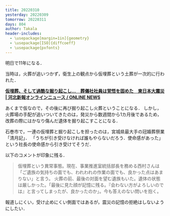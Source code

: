 ```yaml
---
title: 20220310
yesterday: 20220309
tomorrow: 20220311
days: 804
author: Takala
header-includes:
  - \usepackage[margin=1in]{geometry}
  - \usepackage[ISO]{diffcoeff}
  - \usepackage{pxfonts}
---
```



明日で11年になる．


当時は，火葬が追いつかず，衛生上の観点から仮埋葬という土葬が一次的に行われた．


**[仮埋葬、そして過酷な掘り起こし…　葬儀社社員は覚悟を固めた　東日本大震災 | 河北新報オンラインニュース / ONLINE NEWS](https://kahoku.news/articles/20220309khn000039.html)**


あくまで仮なので，その後に再び掘り起こし火葬ということになる．
しかし，火葬場の手配が追いついてきたのは，発災から数週間から1カ月後であるため，
改葬の際にはかなり傷んだ遺体を掘り起こすことになる．


石巻市で，一連の仮埋葬と掘り起こしを担ったのは，宮城県最大手の冠婚葬祭業「清月記」．
「うちが引き受けなければ誰もやらないだろう．使命感があった」という社長の使命感から引き受けてそうだ．


以下のコメントが印象に残る．

> 仮埋葬という異常事態。現在、事業推進室統括部長を務める西村さんは「ご遺族の気持ちの面でも、われわれの作業の面でも、良かった点はあまりない」と言う。
> 火葬の前、最後の対面を望む遺族もいた。遺体の状態は厳しかった。「最後に見た顔が記憶に残る。『会わない方がよろしいのでは』と言ってしまったが、良かったのか」。今も答えのない問いを抱く。


報道しにくい，受け止めにくい側面ではあるが，震災の記憶の拒絶はしないようにしたい．




